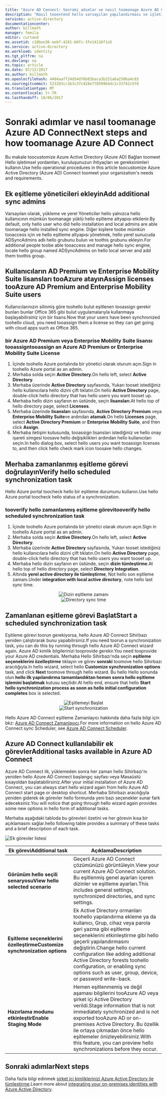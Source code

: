```yaml
---
title: "Azure AD Connect: Sonraki adımlar ve nasıl toomanage Azure AD Connect | Microsoft Docs"
description: "Nasıl tooextend hello varsayılan yapılandırması ve işletimsel görevler için Azure AD Connect öğrenin."
services: active-directory
documentationcenter: 
author: billmath
manager: femila
editor: curtand
ms.assetid: c18bee36-aebf-4281-b8fc-3fe14116f1a5
ms.service: active-directory
ms.workload: identity
ms.tgt_pltfrm: na
ms.devlang: na
ms.topic: article
ms.date: 07/12/2017
ms.author: billmath
ms.openlocfilehash: 4404aaff24d54d76b83baca3b331a6a250ba4c03
ms.sourcegitcommit: 523283cc1b3c37c428e77850964dc1c33742c5f0
ms.translationtype: MT
ms.contentlocale: tr-TR
ms.lasthandoff: 10/06/2017
---
```

# <a name="next-steps-and-how-toomanage-azure-ad-connect"></a><span data-ttu-id="0afff-103">Sonraki adımlar ve nasıl toomanage Azure AD Connect</span><span class="sxs-lookup"><span data-stu-id="0afff-103">Next steps and how toomanage Azure AD Connect</span></span>
<span data-ttu-id="0afff-104">Bu makale toocustomize Azure Active Directory (Azure AD) Bağlan toomeet Hello işletimsel yordamları, kuruluşunuzun ihtiyaçları ve gereksinimleri kullanın.</span><span class="sxs-lookup"><span data-stu-id="0afff-104">Use hello operational procedures in this article toocustomize Azure Active Directory (Azure AD) Connect toomeet your organization's needs and requirements.</span></span>  

## <a name="add-additional-sync-admins"></a><span data-ttu-id="0afff-105">Ek eşitleme yöneticileri ekleyin</span><span class="sxs-lookup"><span data-stu-id="0afff-105">Add additional sync admins</span></span>
<span data-ttu-id="0afff-106">Varsayılan olarak, yükleme ve yerel Yöneticiler hello yalnızca hello kullanıcının mümkün toomanage yüklü hello eşitleme altyapısı etkilenir.</span><span class="sxs-lookup"><span data-stu-id="0afff-106">By default, only hello user who did hello installation and local admins are able toomanage hello installed sync engine.</span></span> <span data-ttu-id="0afff-107">Diğer kişilere toobe mümkün tooaccess için ve hello eşitleme altyapısı yönetmek, hello yerel sunucuda ADSyncAdmins adlı hello grubunu bulun ve toothis grubunu ekleyin.</span><span class="sxs-lookup"><span data-stu-id="0afff-107">For additional people toobe able tooaccess and manage hello sync engine, locate hello group named ADSyncAdmins on hello local server and add them toothis group.</span></span>

## <a name="assign-licenses-tooazure-ad-premium-and-enterprise-mobility-suite-users"></a><span data-ttu-id="0afff-108">Kullanıcıların AD Premium ve Enterprise Mobility Suite lisansları tooAzure atayın</span><span class="sxs-lookup"><span data-stu-id="0afff-108">Assign licenses tooAzure AD Premium and Enterprise Mobility Suite users</span></span>
<span data-ttu-id="0afff-109">Kullanıcılarınızın silinmiş göre toohello bulut eşitlenen tooassign gerekir bunları bunlar Office 365 gibi bulut uygulamalarıyla kullanmaya başlayabilirsiniz için bir lisans.</span><span class="sxs-lookup"><span data-stu-id="0afff-109">Now that your users have been synchronized toohello cloud, you need tooassign them a license so they can get going with cloud apps such as Office 365.</span></span>

### <a name="tooassign-an-azure-ad-premium-or-enterprise-mobility-suite-license"></a><span data-ttu-id="0afff-110">bir Azure AD Premium veya Enterprise Mobility Suite lisansı tooassign</span><span class="sxs-lookup"><span data-stu-id="0afff-110">tooassign an Azure AD Premium or Enterprise Mobility Suite License</span></span>

1. <span data-ttu-id="0afff-111">İçinde toohello Azure portalında bir yönetici olarak oturum açın.</span><span class="sxs-lookup"><span data-stu-id="0afff-111">Sign in toohello Azure portal as an admin.</span></span>
2. <span data-ttu-id="0afff-112">Merhaba solda seçin **Active Directory**.</span><span class="sxs-lookup"><span data-stu-id="0afff-112">On hello left, select **Active Directory**.</span></span>
3. <span data-ttu-id="0afff-113">Merhaba üzerinde **Active Directory** sayfasında, Yukarı tooset istediğiniz hello kullanıcılara hello dizini çift tıklatın.</span><span class="sxs-lookup"><span data-stu-id="0afff-113">On hello **Active Directory** page, double-click hello directory that has hello users you want tooset up.</span></span>
4. <span data-ttu-id="0afff-114">Merhaba hello dizin sayfanın en üstünde, seçin **lisansları**.</span><span class="sxs-lookup"><span data-stu-id="0afff-114">At hello top of hello directory page, select **Licenses**.</span></span>
5. <span data-ttu-id="0afff-115">Merhaba üzerinde **lisansları** sayfasında, **Active Directory Premium** veya **Enterprise Mobility Suite**ve ardından **atamak**.</span><span class="sxs-lookup"><span data-stu-id="0afff-115">On hello **Licenses** page, select **Active Directory Premium** or **Enterprise Mobility Suite**, and then click **Assign**.</span></span>
6. <span data-ttu-id="0afff-116">Merhaba iletişim kutusunda, tooassign lisansları istediğiniz ve hello onay işareti simgesi toosave hello değişiklikleri ardından hello kullanıcıları seçin.</span><span class="sxs-lookup"><span data-stu-id="0afff-116">In hello dialog box, select hello users you want tooassign licenses to, and then click hello check mark icon toosave hello changes.</span></span>

## <a name="verify-hello-scheduled-synchronization-task"></a><span data-ttu-id="0afff-117">Merhaba zamanlanmış eşitleme görevi doğrulayın</span><span class="sxs-lookup"><span data-stu-id="0afff-117">Verify hello scheduled synchronization task</span></span>
<span data-ttu-id="0afff-118">Hello Azure portal toocheck hello bir eşitleme durumunu kullanın.</span><span class="sxs-lookup"><span data-stu-id="0afff-118">Use hello Azure portal toocheck hello status of a synchronization.</span></span>

### <a name="tooverify-hello-scheduled-synchronization-task"></a><span data-ttu-id="0afff-119">tooverify hello zamanlanmış eşitleme görevi</span><span class="sxs-lookup"><span data-stu-id="0afff-119">tooverify hello scheduled synchronization task</span></span>
1. <span data-ttu-id="0afff-120">İçinde toohello Azure portalında bir yönetici olarak oturum açın.</span><span class="sxs-lookup"><span data-stu-id="0afff-120">Sign in toohello Azure portal as an admin.</span></span>
2. <span data-ttu-id="0afff-121">Merhaba solda seçin **Active Directory**.</span><span class="sxs-lookup"><span data-stu-id="0afff-121">On hello left, select **Active Directory**.</span></span>
3. <span data-ttu-id="0afff-122">Merhaba üzerinde **Active Directory** sayfasında, Yukarı tooset istediğiniz hello kullanıcılara hello dizini çift tıklatın.</span><span class="sxs-lookup"><span data-stu-id="0afff-122">On hello **Active Directory** page, double-click hello directory that has hello users you want tooset up.</span></span>
4. <span data-ttu-id="0afff-123">Merhaba hello dizin sayfanın en üstünde, seçin **dizin tümleştirme**.</span><span class="sxs-lookup"><span data-stu-id="0afff-123">At hello top of hello directory page, select **Directory Integration**.</span></span>
5. <span data-ttu-id="0afff-124">Altında **yerel active directory ile tümleştirme**, Not hello son eşitleme zamanı.</span><span class="sxs-lookup"><span data-stu-id="0afff-124">Under **integration with local active directory**, note hello last sync time.</span></span>

<span data-ttu-id="0afff-125"><center>![Dizin eşitleme zamanı](./media/active-directory-aadconnect-whats-next/verify.png)</center></span><span class="sxs-lookup"><span data-stu-id="0afff-125"><center>![Directory sync time](./media/active-directory-aadconnect-whats-next/verify.png)</center></span></span>

## <a name="start-a-scheduled-synchronization-task"></a><span data-ttu-id="0afff-126">Zamanlanan eşitleme görevi Başlat</span><span class="sxs-lookup"><span data-stu-id="0afff-126">Start a scheduled synchronization task</span></span>
<span data-ttu-id="0afff-127">Eşitleme görevi toorun gerekiyorsa, hello Azure AD Connect Sihirbazı yeniden çalıştırarak bunu yapabilirsiniz.</span><span class="sxs-lookup"><span data-stu-id="0afff-127">If you need toorun a synchronization task, you can do this by running through hello Azure AD Connect wizard again.</span></span>  <span data-ttu-id="0afff-128">Azure AD kimlik bilgilerinizi tooprovide gerekir.</span><span class="sxs-lookup"><span data-stu-id="0afff-128">You need tooprovide your Azure AD credentials.</span></span>  <span data-ttu-id="0afff-129">Merhaba Hello Sihirbazı'nda seçin **eşitleme seçeneklerini özelleştirme** tıklayın ve görev **sonraki** toomove hello Sihirbazı aracılığıyla.</span><span class="sxs-lookup"><span data-stu-id="0afff-129">In hello wizard, select hello **Customize synchronization options** task, and click **Next** toomove through hello wizard.</span></span> <span data-ttu-id="0afff-130">Bu hello Hello sonunda olun **hello ilk yapılandırma tamamlandıktan hemen sonra hello eşitleme işlemini başlatmak** kutusu seçilidir.</span><span class="sxs-lookup"><span data-stu-id="0afff-130">At hello end, ensure that hello **Start hello synchronization process as soon as hello initial configuration completes** box is selected.</span></span>

<span data-ttu-id="0afff-131"><center>![Eşitlemeyi Başlat](./media/active-directory-aadconnect-whats-next/startsynch.png)</center></span><span class="sxs-lookup"><span data-stu-id="0afff-131"><center>![Start synchronization](./media/active-directory-aadconnect-whats-next/startsynch.png)</center></span></span>

<span data-ttu-id="0afff-132">Hello Azure AD Connect eşitleme Zamanlayıcı hakkında daha fazla bilgi için bkz: [Azure AD Connect Zamanlayıcı](active-directory-aadconnectsync-feature-scheduler.md).</span><span class="sxs-lookup"><span data-stu-id="0afff-132">For more information on hello Azure AD Connect sync Scheduler, see [Azure AD Connect Scheduler](active-directory-aadconnectsync-feature-scheduler.md).</span></span>

## <a name="additional-tasks-available-in-azure-ad-connect"></a><span data-ttu-id="0afff-133">Azure AD Connect kullanılabilir ek görevler</span><span class="sxs-lookup"><span data-stu-id="0afff-133">Additional tasks available in Azure AD Connect</span></span>
<span data-ttu-id="0afff-134">Azure AD Connect ilk, yüklemeden sonra her zaman hello Sihirbazı'nı yeniden hello Azure AD Connect başlangıç sayfası veya Masaüstü kısayoldan başlatabilirsiniz.</span><span class="sxs-lookup"><span data-stu-id="0afff-134">After your initial installation of Azure AD Connect, you can always start hello wizard again from hello Azure AD Connect start page or desktop shortcut.</span></span>  <span data-ttu-id="0afff-135">Merhaba Sihirbazı aracılığıyla yeniden giderek ek görevler hello formunda yeni bazı seçenekler sunar fark edeceksiniz.</span><span class="sxs-lookup"><span data-stu-id="0afff-135">You will notice that going through hello wizard again provides some new options in hello form of additional tasks.</span></span>  

<span data-ttu-id="0afff-136">Merhaba aşağıdaki tabloda bu görevleri özetini ve her görevin kısa bir açıklamasını sağlar.</span><span class="sxs-lookup"><span data-stu-id="0afff-136">hello following table provides a summary of these tasks and a brief description of each task.</span></span>

![Ek görevler listesi](./media/active-directory-aadconnect-whats-next/addtasks.png)

| <span data-ttu-id="0afff-138">Ek görevi</span><span class="sxs-lookup"><span data-stu-id="0afff-138">Additional task</span></span> | <span data-ttu-id="0afff-139">Açıklama</span><span class="sxs-lookup"><span data-stu-id="0afff-139">Description</span></span> |
| --- | --- |
| <span data-ttu-id="0afff-140">**Görünüm hello seçili senaryosu**</span><span class="sxs-lookup"><span data-stu-id="0afff-140">**View hello selected scenario**</span></span> |<span data-ttu-id="0afff-141">Geçerli Azure AD Connect çözümünüzü görüntüleyin.</span><span class="sxs-lookup"><span data-stu-id="0afff-141">View your current Azure AD Connect solution.</span></span>  <span data-ttu-id="0afff-142">Bu eşitlenmiş genel ayarları içeren dizinler ve eşitleme ayarları.</span><span class="sxs-lookup"><span data-stu-id="0afff-142">This includes general settings, synchronized directories, and sync settings.</span></span> |
| <span data-ttu-id="0afff-143">**Eşitleme seçeneklerini özelleştirme**</span><span class="sxs-lookup"><span data-stu-id="0afff-143">**Customize synchronization options**</span></span> |<span data-ttu-id="0afff-144">Ek Active Directory ormanları toohello yapılandırma ekleme ya da kullanıcı, Grup, cihaz veya parola geri yazma gibi eşitleme seçeneklerini etkinleştirme gibi hello geçerli yapılandırmasını değiştirin.</span><span class="sxs-lookup"><span data-stu-id="0afff-144">Change hello current configuration like adding additional Active Directory forests toohello configuration, or enabling sync options such as user, group, device, or password write-back.</span></span> |
| <span data-ttu-id="0afff-145">**Hazırlama modunu etkinleştir**</span><span class="sxs-lookup"><span data-stu-id="0afff-145">**Enable Staging Mode**</span></span> |<span data-ttu-id="0afff-146">Hemen eşitlenmemiş ve değil aşaması bilgilerini tooAzure AD veya şirket içi Active Directory verildi.</span><span class="sxs-lookup"><span data-stu-id="0afff-146">Stage information that is not immediately synchronized and is not exported tooAzure AD or on-premises Active Directory.</span></span>  <span data-ttu-id="0afff-147">Bu özellik ile ortaya çıkmadan önce hello eşitlemeler önizleyebilirsiniz.</span><span class="sxs-lookup"><span data-stu-id="0afff-147">With this feature, you can preview hello synchronizations before they occur.</span></span> |

## <a name="next-steps"></a><span data-ttu-id="0afff-148">Sonraki adımlar</span><span class="sxs-lookup"><span data-stu-id="0afff-148">Next steps</span></span>
<span data-ttu-id="0afff-149">Daha fazla bilgi edinmek [şirket içi kimliklerinizi Azure Active Directory ile tümleştirme](active-directory-aadconnect.md).</span><span class="sxs-lookup"><span data-stu-id="0afff-149">Learn more about [integrating your on-premises identities with Azure Active Directory](active-directory-aadconnect.md).</span></span>
